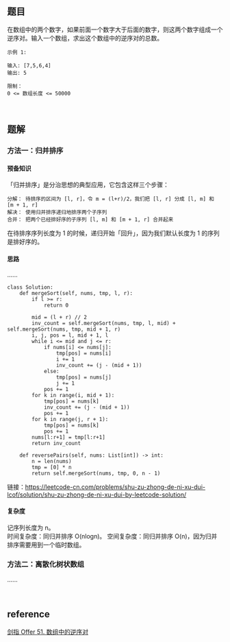 ## 题目
在数组中的两个数字，如果前面一个数字大于后面的数字，则这两个数字组成一个逆序对。输入一个数组，求出这个数组中的逆序对的总数。
```
示例 1:

输入: [7,5,6,4]
输出: 5
 
限制：
0 <= 数组长度 <= 50000
```

&nbsp;
## 题解
### 方法一：归并排序
#### 预备知识
「归并排序」是分治思想的典型应用，它包含这样三个步骤：
```
分解： 待排序的区间为 [l, r]，令 m = (l+r)/2，我们把 [l, r] 分成 [l, m] 和 [m + 1, r]
解决： 使用归并排序递归地排序两个子序列
合并： 把两个已经排好序的子序列 [l, m] 和 [m + 1, r] 合并起来
```
在待排序序列长度为 1 的时候，递归开始「回升」，因为我们默认长度为 1 的序列是排好序的。

#### 思路
......
```
class Solution:
    def mergeSort(self, nums, tmp, l, r):
        if l >= r:
            return 0

        mid = (l + r) // 2
        inv_count = self.mergeSort(nums, tmp, l, mid) + self.mergeSort(nums, tmp, mid + 1, r)
        i, j, pos = l, mid + 1, l
        while i <= mid and j <= r:
            if nums[i] <= nums[j]:
                tmp[pos] = nums[i]
                i += 1
                inv_count += (j - (mid + 1))
            else:
                tmp[pos] = nums[j]
                j += 1
            pos += 1
        for k in range(i, mid + 1):
            tmp[pos] = nums[k]
            inv_count += (j - (mid + 1))
            pos += 1
        for k in range(j, r + 1):
            tmp[pos] = nums[k]
            pos += 1
        nums[l:r+1] = tmp[l:r+1]
        return inv_count

    def reversePairs(self, nums: List[int]) -> int:
        n = len(nums)
        tmp = [0] * n
        return self.mergeSort(nums, tmp, 0, n - 1)
```
链接：https://leetcode-cn.com/problems/shu-zu-zhong-de-ni-xu-dui-lcof/solution/shu-zu-zhong-de-ni-xu-dui-by-leetcode-solution/

#### 复杂度
记序列长度为 n。   
时间复杂度：同归并排序 O(nlogn)。
空间复杂度：同归并排序 O(n)，因为归并排序需要用到一个临时数组。
### 方法二：离散化树状数组
......

&nbsp;
## reference
[剑指 Offer 51. 数组中的逆序对](https://leetcode-cn.com/problems/shu-zu-zhong-de-ni-xu-dui-lcof/)
